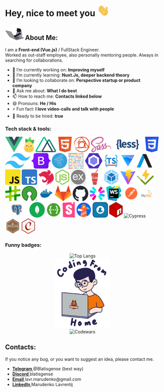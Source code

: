 <h1>Hey, nice to meet you <img src="assets/hello.webp" width="40"></h1>
<h2><img src="assets/cat.webp" width="60"> About Me:</h2>
<p>I am a <b>Front-end (Vue.js)</b> / FullStack Engineer.<br>
    Worked as out-staff employee, also personally mentoring people.
    Always in searching for collaborations.
</p>
<ul>
    <li>🔭 I’m currently working on: <b>Improving myself</b></li>
    <li>🌱 I’m currently learning: <b>Nuxt.Js, deeper backend theory</b></li>
    <li>👯 I’m looking to collaborate on: <b>Perspective startup or product company</b></li>
    <li>💬 Ask me about: <b>What I do best</b></li>
    <li>📫 How to reach me: <b>Contacts linked below</b></li>
    <li>😄 Pronouns: <b>He / His</b></li>
    <li>⚡ Fun fact: <b>I love video-calls and talk with people</b></li>
    <li>🤝 Ready to be hired: <b>true</b></li>
</ul>
<h3>Tech stack & tools:</h3>
<div>
    <img src="assets/vue.svg" alt="Vue.js" height="50">
    <img src="assets/pinia.svg" alt="Pinia" height="50">
    <img src="assets/nuxt.svg" alt="Nuxt.js" height="50">
    <img src="assets/html.svg" alt="HTML" height="50">
    <img src="assets/postcss.svg" alt="PostCSS" height="50">
    <img src="assets/sass.svg" alt="SCSS" height="50">
    <img src="assets/less.svg" alt="LESS" height="50">
    <img src="assets/css.svg" alt="CSS" height="50">
    <img src="assets/tailwind.svg" alt="Tailwind" height="50">
    <img src="assets/bootstrap.svg" alt="Bootstrap" height="50">
    <img src="assets/bem.svg" alt="BEM" height="50">
    <img src="assets/prettier.svg" alt="Prettier" height="50">
    <img src="assets/ESLint.svg" alt="EsLint" height="50">
    <img src="assets/tslint.svg" alt="TsLint" height="50">
    <img src="assets/volar.svg" alt="Volar" height="50">
    <img src="assets/axios.svg" alt="Axios" height="50">
    <img src="assets/js.svg" alt="JavaScript" height="50">
    <img src="assets/ts.svg" alt="TypeScript" height="50">
    <img src="assets/NestJS.svg" alt="NestJs" height="50">
    <img src="assets/nodejs.svg" alt="NodeJs" height="50">
    <img src="assets/express.png" alt="Express" height="50">
    <img src="assets/gulp.svg" alt="Gulp" height="50">
    <img src="assets/webpack.svg" alt="Webpack" height="50">
    <img src="assets/vite.svg" alt="Vite" height="50">
    <img src="assets/vitest.svg" alt="Vitest" height="50">
    <img src="assets/sharp.svg" alt="Sharp" height="50">
    <img src="assets/opensource.svg" alt="OpenSource" height="50">
    <img src="assets/docker.svg" alt="Docker" height="50">
    <img src="assets/gitlab.svg" alt="GitLab" height="50">
    <img src="assets/github.svg" alt="GitHub" height="50">
    <img src="assets/jwt.svg" alt="JWT" height="50">
    <img src="assets/WebStorm.svg" alt="WebStorm" height="50">
    <img src="assets/postman.svg" alt="Postman" height="50">
    <img src="assets/mysql.svg" alt="MySQL" height="50">
    <img src="assets/PostgreSQL.svg" alt="PostgreSQL" height="50">
    <img src="assets/mongodb.svg" alt="MongoDB" height="50">
    <img src="assets/swagger.svg" alt="Swagger" height="50">
    <img src="assets/storybook.svg" alt="Storybook" height="50">
    <img src="assets/lighthouse.png" alt="Lighthouse" height="50">
    <img src="assets/yarn.svg" alt="Yarn" height="50">
    <img src="assets/npm.svg" alt="NPM" height="50">
    <img src="assets/cypress.svg" alt="Cypress" height="50">
    <img src="assets/mocha.svg" alt="Mocha" height="50">
    <img src="assets/chai.svg" alt="Chai" height="50">
</div>
<h3>Funny badges:</h3>
<div align="center">
    <div>
        <img src="https://github-readme-stats.vercel.app/api/top-langs/?username=blatisgense&layout=pie&theme=light&show_icons=true&hide=html,makefile,dockerfile,css" alt="Top Langs" width="380">
    </div>
    <div>
        <img src="assets/wfh.gif" width="180" alt="Working from home">
    </div>
    <div>
        <img src="https://www.codewars.com/users/blatisgense/badges/large?theme=light" width="380" alt="Codewars">
    </div> 
</div>
<h2>Contacts:</h2>
<p>If you notice any bug, or you want to suggest an idea, please contact me.</p>
<ul>
    <li><b><a href="https://t.me/Blatisgense">Telegram </a></b>@Blatisgense (best way)</li>
    <li><b><a href="https://discordapp.com/users/559703556295360512">Discord </a></b>blatisgense</li>
    <li><b><a href="mailto:lavr.marudenko@gmail.com">Email </a></b>lavr.marudenko@gmail.com</li>
    <li><b><a href="https://www.linkedin.com/in/blatisgense/">LinkedIn </a></b>Marudenko Lavrentij</li>
</ul>
